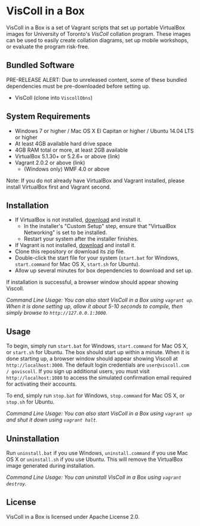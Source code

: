 # VisColl in a Box

VisColl in a Box is a set of Vagrant scripts that set up portable VirtualBox images for University of Toronto's *VisColl* collation program. These images can be used to easily create collation diagrams, set up mobile workshops, or evaluate the program risk-free.

## Bundled Software

PRE-RELEASE ALERT: Due to unreleased content, some of these bundled dependencies must be pre-downloaded before setting up.

- VisColl (clone into `ViscollObns`)

## System Requirements

- Windows 7 or higher / Mac OS X El Capitan or higher / Ubuntu 14.04 LTS or higher
- At least 4GB available hard drive space
- 4GB RAM total or more, at least 2GB available
- VirtualBox 5.1.30+ or 5.2.6+ or above (link)
- Vagrant 2.0.2 or above (link)
	- (Windows only) WMF 4.0 or above

Note: If you do not already have VirtualBox and Vagrant installed, please install VirtualBox first and Vagrant second.

## Installation

- If VirtualBox is not installed, [download](https://www.virtualbox.org/wiki/Downloads) and install it.
	- In the installer's "Custom Setup" step, ensure that "VirtualBox Networking" is set to be installed. 
	- Restart your system after the installer finishes.
- If Vagrant is not installed, [download](https://www.vagrantup.com/downloads.html) and install it.
- Clone this repository or download its zip file.
- Double-click the start file for your system (`start.bat` for Windows, `start.command` for Mac OS X, `start.sh` for Ubuntu).
- Allow up several minutes for box dependencies to download and set up.

If installation is successful, a browser window should appear showing Viscoll. 

*Command Line Usage: You can also start VisColl in a Box using `vagrant up`. When it is done setting up, allow it about 5-10 seconds to compile, then simply browse to `http://127.0.0.1:3000`.*

## Usage

To begin, simply run `start.bat` for Windows, `start.command` for Mac OS X, or `start.sh` for Ubuntu. The box should start up within a minute. When it is done starting up, a browser window should appear showing Viscoll at `http://localhost:3000`. The default login credentials are `user@viscoll.com / goviscoll`. If you sign up additional users, you must visit `http://localhost:1080` to access the simulated confirmation email required for activating their accounts.

To end, simply run `stop.bat` for Windows, `stop.command` for Mac OS X, or `stop.sh` for Ubuntu.

*Command Line Usage: You can also start VisColl in a Box using `vagrant up` and shut it down using `vagrant halt`.*

## Uninstallation

Run `uninstall.bat` if you use Windows, `uninstall.command` if you use Mac OS X or `uninstall.sh` if you use Ubuntu. This will remove the VirtualBox image generated during installation.

*Command Line Usage: You can uninstall VisColl in a Box using `vagrant destroy`.*

## License

VisColl in a Box is licensed under Apache License 2.0.
